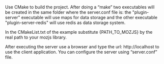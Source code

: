 Use CMake to build the project. After doing a “make” two executables will be created in the same folder where the server.conf file is: the "plugin-server" executable will use maps for data storage and the other executable "plugin-server-redis" will use redis as data storage system.

In the CMakeList.txt of the example substitute {PATH_TO_MOZJS} by the real path to your mozjs library.

After executing the server use a browser and type the url: http://localhost to use the client application. You can configure the server using “server.conf” file.